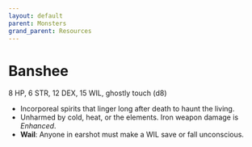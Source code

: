 ```yaml
---
layout: default
parent: Monsters
grand_parent: Resources
---
```


# Banshee

8 HP, 6 STR, 12 DEX, 15 WIL, ghostly touch (d8)

- Incorporeal spirits that linger long after death to haunt the living.
- Unharmed by cold, heat, or the elements. Iron weapon damage is _Enhanced_.
- **Wail**: Anyone in earshot must make a WIL save or fall unconscious.
